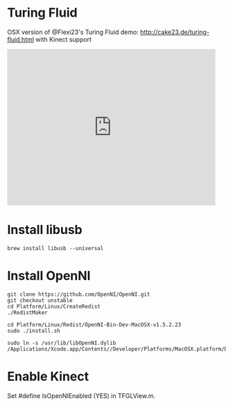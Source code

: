 Turing Fluid
============

OSX version of @Flexi23's Turing Fluid demo: http://cake23.de/turing-fluid.html with Kinect support

<iframe width="480" height="360" src="http://www.youtube.com/embed/jVktMGVhPoE" frameborder="0" allowfullscreen></iframe>

Install libusb
==============

    brew install libusb --universal

Install OpenNI
==============

    git clone https://github.com/OpenNI/OpenNI.git
    git checkout unstable
    cd Platform/Linux/CreateRedist
    ./RedistMaker

    cd Platform/Linux/Redist/OpenNI-Bin-Dev-MacOSX-v1.5.2.23
    sudo ./install.sh

    sudo ln -s /usr/lib/libOpenNI.dylib /Applications/Xcode.app/Contents//Developer/Platforms/MacOSX.platform/Developer/SDKs/MacOSX10.7.sdk/usr/lib/

Enable Kinect
==============

Set #define IsOpenNIEnabled (YES) in TFGLView.m.
